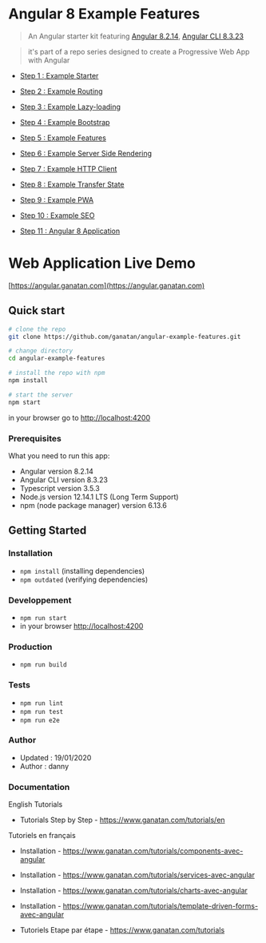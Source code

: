 # Angular 8 Example Features

> An Angular starter kit featuring [Angular 8.2.14](https://angular.io), [Angular CLI 8.3.23](https://cli.angular.io/)

> it's part of a repo series designed to create a Progressive Web App with Angular

* [Step 1 : Example Starter](https://github.com/ganatan/angular-example-starter)
* [Step 2 : Example Routing](https://github.com/ganatan/angular-example-routing)
* [Step 3 : Example Lazy-loading](https://github.com/ganatan/angular-example-lazy-loading)
* [Step 4 : Example Bootstrap](https://github.com/ganatan/angular-example-bootstrap)
* [Step 5 : Example Features](https://github.com/ganatan/angular-features)
* [Step 6 : Example Server Side Rendering](https://github.com/ganatan/angular-example-ssr)
* [Step 7 : Example HTTP Client](https://github.com/ganatan/angular-example-httpclient)
* [Step 8 : Example Transfer State](https://github.com/ganatan/angular-example-transferstate)
* [Step 9 : Example PWA](https://github.com/ganatan/angular-example-pwa)
* [Step 10 : Example SEO](https://github.com/ganatan/angular-example-seo)

* [Step 11 : Angular 8 Application](https://github.com/ganatan/angular8-app)

# Web Application Live Demo
[https://angular.ganatan.com](https://angular.ganatan.com)


## Quick start

```bash
# clone the repo
git clone https://github.com/ganatan/angular-example-features.git

# change directory
cd angular-example-features

# install the repo with npm
npm install

# start the server
npm start

```
in your browser go to [http://localhost:4200](http://localhost:4200) 

### Prerequisites
What you need to run this app:
* Angular version 8.2.14
* Angular CLI version 8.3.23
* Typescript version 3.5.3
* Node.js version 12.14.1 LTS (Long Term Support)
* npm (node package manager) version 6.13.6


## Getting Started


### Installation
* `npm install` (installing dependencies)
* `npm outdated` (verifying dependencies)

### Developpement
* `npm run start`
* in your browser [http://localhost:4200](http://localhost:4200) 

### Production 
* `npm run build`

### Tests
* `npm run lint`
* `npm run test`
* `npm run e2e`

### Author
* Updated : 19/01/2020
* Author  : danny

### Documentation

English Tutorials
- Tutorials Step by Step - https://www.ganatan.com/tutorials/en

Tutoriels en français
- Installation - https://www.ganatan.com/tutorials/components-avec-angular
- Installation - https://www.ganatan.com/tutorials/services-avec-angular
- Installation - https://www.ganatan.com/tutorials/charts-avec-angular
- Installation - https://www.ganatan.com/tutorials/template-driven-forms-avec-angular

- Tutoriels Etape par étape - https://www.ganatan.com/tutorials
